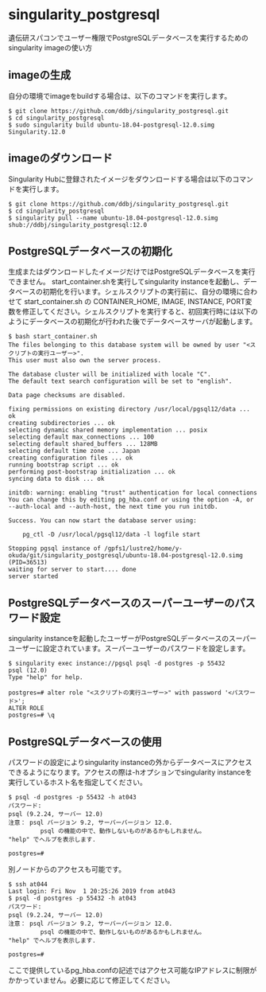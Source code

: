 # singularity_postgresql

遺伝研スパコンでユーザー権限でPostgreSQLデータベースを実行するためのsingularity imageの使い方

## imageの生成

自分の環境でimageをbuildする場合は、以下のコマンドを実行します。

    $ git clone https://github.com/ddbj/singularity_postgresql.git
    $ cd singularity_postgresql
    $ sudo singularity build ubuntu-18.04-postgresql-12.0.simg Singularity.12.0

## imageのダウンロード

Singularity Hubに登録されたイメージをダウンロードする場合は以下のコマンドを実行します。

    $ git clone https://github.com/ddbj/singularity_postgresql.git
    $ cd singularity_postgresql
    $ singularity pull --name ubuntu-18.04-postgresql-12.0.simg shub://ddbj/singularity_postgresql:12.0

## PostgreSQLデータベースの初期化

生成またはダウンロードしたイメージだけではPostgreSQLデータベースを実行できません。 start_container.shを実行してsingularity instanceを起動し、データベースの初期化を行います。シェルスクリプトの実行前に、自分の環境に合わせて start_container.sh の CONTAINER_HOME, IMAGE, INSTANCE, PORT変数を修正してください。シェルスクリプトを実行すると、初回実行時には以下のようにデータベースの初期化が行われた後でデータベースサーバが起動します。

    $ bash start_container.sh
    The files belonging to this database system will be owned by user "<スクリプトの実行ユーザー>".
    This user must also own the server process.
    
    The database cluster will be initialized with locale "C".
    The default text search configuration will be set to "english".
    
    Data page checksums are disabled.
    
    fixing permissions on existing directory /usr/local/pgsql12/data ... ok
    creating subdirectories ... ok
    selecting dynamic shared memory implementation ... posix
    selecting default max_connections ... 100
    selecting default shared_buffers ... 128MB
    selecting default time zone ... Japan
    creating configuration files ... ok
    running bootstrap script ... ok
    performing post-bootstrap initialization ... ok
    syncing data to disk ... ok
    
    initdb: warning: enabling "trust" authentication for local connections
    You can change this by editing pg_hba.conf or using the option -A, or
    --auth-local and --auth-host, the next time you run initdb.
    
    Success. You can now start the database server using:
    
        pg_ctl -D /usr/local/pgsql12/data -l logfile start
    
    Stopping pgsql instance of /gpfs1/lustre2/home/y-okuda/git/singularity_postgresql/ubuntu-18.04-postgresql-12.0.simg (PID=36513)
    waiting for server to start.... done
    server started

## PostgreSQLデータベースのスーパーユーザーのパスワード設定

singularity instanceを起動したユーザーがPostgreSQLデータベースのスーパーユーザーに設定されています。スーパーユーザーのパスワードを設定します。

    $ singularity exec instance://pgsql psql -d postgres -p 55432
    psql (12.0)
    Type "help" for help.
    
    postgres=# alter role "<スクリプトの実行ユーザー>" with password '<パスワード>';
    ALTER ROLE
    postgres=# \q

## PostgreSQLデータベースの使用

パスワードの設定によりsingularity instanceの外からデータベースにアクセスできるようになります。アクセスの際は-hオプションでsingularity instanceを実行しているホスト名を指定してください。

    $ psql -d postgres -p 55432 -h at043
    パスワード: 
    psql (9.2.24, サーバー 12.0)
    注意： psql バージョン 9.2, サーバーバージョン 12.0.
             psql の機能の中で、動作しないものがあるかもしれません。
    "help" でヘルプを表示します.
    
    postgres=# 

別ノードからのアクセスも可能です。

    $ ssh at044
    Last login: Fri Nov  1 20:25:26 2019 from at043
    $ psql -d postgres -p 55432 -h at043
    パスワード: 
    psql (9.2.24, サーバー 12.0)
    注意： psql バージョン 9.2, サーバーバージョン 12.0.
             psql の機能の中で、動作しないものがあるかもしれません。
    "help" でヘルプを表示します.
    
    postgres=# 

ここで提供しているpg_hba.confの記述ではアクセス可能なIPアドレスに制限がかかっていません。必要に応じて修正してください。
